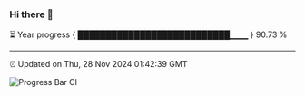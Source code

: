 ### Hi there 👋

⏳ Year progress { ███████████████████████████▁▁▁ } 90.73 %

---

⏰ Updated on Thu, 28 Nov 2024 01:42:39 GMT

![Progress Bar CI](https://github.com/liununu/liununu/workflows/Progress%20Bar%20CI/badge.svg)
